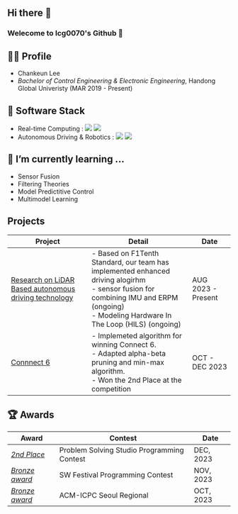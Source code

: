 ## Hi there 👋




### Welecome to lcg0070's Github 👋 

## 🐻‍❄️ Profile

- Chankeun Lee
- *Bachelor of Control Engineering & Electronic Engineering*, Handong Global Univeristy (MAR 2019 - Present)


## :snail: Software Stack

- Real-time Computing : <a><img src="https://img.shields.io/badge/C++-00599C?style=flat-square&logo=C%2B%2B&logoColor=white"/> <img src="https://img.shields.io/badge/C-00599C?style=flat-square&logo=C%2B%2B&logoColor=white"/></a>
- Autonomous Driving & Robotics : <a><img src="https://img.shields.io/badge/Python-3776AB?style=flat-square&logo=Python&logoColor=white"/> <img src="https://img.shields.io/badge/C++-00599C?style=flat-square&logo=C%2B%2B&logoColor=white"/></a>

## 🌱 I’m currently learning ...

- Sensor Fusion
- Filtering Theories
- Model Predictitive Control
- Multimodel Learning

## Projects
Project | Detail | Date |
--- | --- | --- |
[Research on LiDAR Based autonomous driving technology](https://github.com/orgs/HGU-BREATH/repositories) | - Based on F1Tenth Standard, our team has implemented enhanced driving alogirhm <br> - sensor fusion for combining IMU and ERPM (ongoing) <br> - Modeling Hardware In The Loop (HILS) (ongoing)| AUG 2023 - Present |
[Connnect 6](https://github.com/skqhfla/CONNSIX) | - Implemeted algorithm for winning Connect 6. <br> - Adapted alpha-beta pruning and min-max algorithm. <br> - Won the 2nd Place at the competition | OCT - DEC 2023

## :trophy: Awards
Award | Contest | Date | 
--- | --- | --- |
[_2nd Place_](/Award%20Certificate/Award%20Certificate.pdf) | Problem Solving Studio Programming Contest | DEC, 2023 |
[_Bronze award_](/Award%20Certificate/2023%20한동%20SW%20페스티벌_장려상.pdf) | SW Festival Programming Contest | NOV, 2023 |
[_Bronze award_](/Award%20Certificate/Award%20Certificate.pdf) | ACM-ICPC Seoul Regional | OCT, 2023 |


<!--
![onebean's github stats](https://github-readme-stats.vercel.app/api?username=onebeany&show_icons=true&theme=vue) -->



<!--
**lcg0070/lcg0070** is a ✨ _special_ ✨ repository because its `README.md` (this file) appears on your GitHub profile.

Here are some ideas to get you started:

- 🔭 I’m currently working on ...
- 🌱 I’m currently learning ...
- 👯 I’m looking to collaborate on ...
- 🤔 I’m looking for help with ...
- 💬 Ask me about ...
- 📫 How to reach me: ...
- 😄 Pronouns: ...
- ⚡ Fun fact: ...
-->
